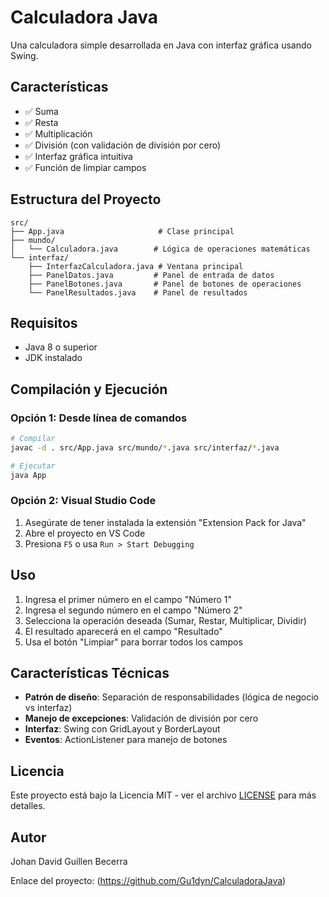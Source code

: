 # Calculadora Java

Una calculadora simple desarrollada en Java con interfaz gráfica usando Swing.

## Características

- ✅ Suma
- ✅ Resta
- ✅ Multiplicación
- ✅ División (con validación de división por cero)
- ✅ Interfaz gráfica intuitiva
- ✅ Función de limpiar campos

## Estructura del Proyecto

```
src/
├── App.java                     # Clase principal
├── mundo/
│   └── Calculadora.java        # Lógica de operaciones matemáticas
└── interfaz/
    ├── InterfazCalculadora.java # Ventana principal
    ├── PanelDatos.java         # Panel de entrada de datos
    ├── PanelBotones.java       # Panel de botones de operaciones
    └── PanelResultados.java    # Panel de resultados
```

## Requisitos

- Java 8 o superior
- JDK instalado

## Compilación y Ejecución

### Opción 1: Desde línea de comandos

```bash
# Compilar
javac -d . src/App.java src/mundo/*.java src/interfaz/*.java

# Ejecutar
java App
```

### Opción 2: Visual Studio Code

1. Asegúrate de tener instalada la extensión "Extension Pack for Java"
2. Abre el proyecto en VS Code
3. Presiona `F5` o usa `Run > Start Debugging`

## Uso

1. Ingresa el primer número en el campo "Número 1"
2. Ingresa el segundo número en el campo "Número 2"
3. Selecciona la operación deseada (Sumar, Restar, Multiplicar, Dividir)
4. El resultado aparecerá en el campo "Resultado"
5. Usa el botón "Limpiar" para borrar todos los campos

## Características Técnicas

- **Patrón de diseño**: Separación de responsabilidades (lógica de negocio vs interfaz)
- **Manejo de excepciones**: Validación de división por cero
- **Interfaz**: Swing con GridLayout y BorderLayout
- **Eventos**: ActionListener para manejo de botones

## Licencia

Este proyecto está bajo la Licencia MIT - ver el archivo [LICENSE](LICENSE) para más detalles.

## Autor

Johan David Guillen Becerra

Enlace del proyecto: (https://github.com/Gu1dyn/CalculadoraJava)
